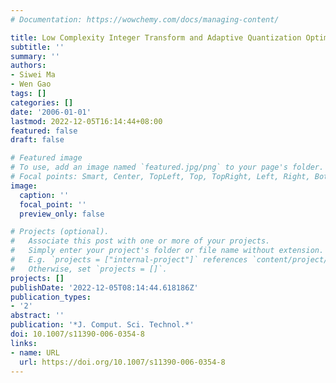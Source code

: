 ```yaml
---
# Documentation: https://wowchemy.com/docs/managing-content/

title: Low Complexity Integer Transform and Adaptive Quantization Optimization
subtitle: ''
summary: ''
authors:
- Siwei Ma
- Wen Gao
tags: []
categories: []
date: '2006-01-01'
lastmod: 2022-12-05T16:14:44+08:00
featured: false
draft: false

# Featured image
# To use, add an image named `featured.jpg/png` to your page's folder.
# Focal points: Smart, Center, TopLeft, Top, TopRight, Left, Right, BottomLeft, Bottom, BottomRight.
image:
  caption: ''
  focal_point: ''
  preview_only: false

# Projects (optional).
#   Associate this post with one or more of your projects.
#   Simply enter your project's folder or file name without extension.
#   E.g. `projects = ["internal-project"]` references `content/project/deep-learning/index.md`.
#   Otherwise, set `projects = []`.
projects: []
publishDate: '2022-12-05T08:14:44.618186Z'
publication_types:
- '2'
abstract: ''
publication: '*J. Comput. Sci. Technol.*'
doi: 10.1007/s11390-006-0354-8
links:
- name: URL
  url: https://doi.org/10.1007/s11390-006-0354-8
---
```

